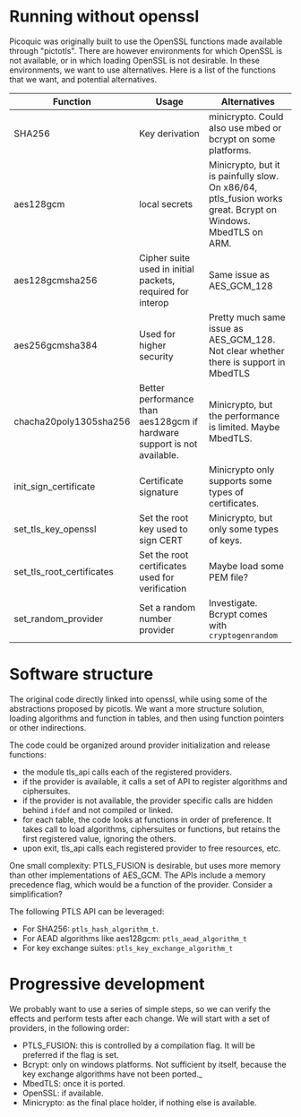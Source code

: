 # Running without openssl

Picoquic was originally built to use the OpenSSL functions made available through "pictotls".
There are however environments for which OpenSSL is not available, or in which loading
OpenSSL is not desirable. In these environments, we want to use alternatives. Here is a list
of the functions that we want, and potential alternatives.

Function | Usage | Alternatives 
---------|-------|--------------
SHA256  | Key derivation | minicrypto. Could also use mbed or bcrypt on some platforms.
aes128gcm | local secrets |  Minicrypto, but it is painfully slow. On x86/64, ptls_fusion works great. Bcrypt on Windows. MbedTLS on ARM.
aes128gcmsha256 | Cipher suite used in initial packets, required for interop | Same issue as AES_GCM_128
aes256gcmsha384 | Used for higher security | Pretty much same issue as AES_GCM_128. Not clear whether there is support in MbedTLS
chacha20poly1305sha256 | Better performance than aes128gcm if hardware support is not available. | Minicrypto, but the performance is limited. Maybe MbedTLS.
init_sign_certificate | Certificate signature | Minicrypto only supports some types of certificates.
set_tls_key_openssl | Set the root key used to sign CERT | Minicrypto, but only some types of keys.
set_tls_root_certificates | Set the root certificates used for verification | Maybe load some PEM file?
set_random_provider | Set a random number provider | Investigate. Bcrypt comes with `cryptogenrandom`

# Software structure

The original code directly linked into openssl, while using some of the abstractions proposed
by picotls. We want a more structure solution, loading algorithms and function in tables,
and then using function pointers or other indirections.

The code could be organized around provider initialization and release functions:

* the module tls_api calls each of the registered providers.
* if the provider is available, it calls a set of API to register algorithms and ciphersuites.
* if the provider is not available, the provider specific calls are hidden behind `ifdef` and not compiled or linked.
* for each table, the code looks at functions in order of preference. It takes call to load algorithms,
  ciphersuites or functions, but retains the first registered value, ignoring the others.
* upon exit, tls_api calls each registered provider to free resources, etc.

One small complexity: PTLS_FUSION is desirable, but uses more memory than other implementations of AES_GCM.
The APIs include a memory precedence flag, which would be a function of the provider. Consider a simplification?

The following PTLS API can be leveraged:

* For SHA256: `ptls_hash_algorithm_t`.
* For AEAD algorithms like aes128gcm: `ptls_aead_algorithm_t`
* For key exchange suites: `ptls_key_exchange_algorithm_t`

# Progressive development

We probably want to use a series of simple steps, so we can verify the effects and perform tests after each change.
We will start with a set of providers, in the following order:

* PTLS_FUSION: this is controlled by a compilation flag. It will be preferred if the flag is set.
* Bcrypt: only on windows platforms. Not sufficient by itself, because the key exchange algorithms have not been ported._
* MbedTLS: once it is ported.
* OpenSSL: if available.
* Minicrypto: as the final place holder, if nothing else is available.


